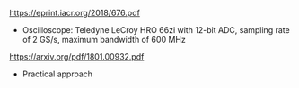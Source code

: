 https://eprint.iacr.org/2018/676.pdf
- Oscilloscope: Teledyne  LeCroy  HRO  66zi with 12-bit  ADC, sampling rate of 2 GS/s, maximum bandwidth of 600 MHz

https://arxiv.org/pdf/1801.00932.pdf
- Practical approach
